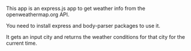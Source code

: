 This app is an express.js app to get weather info from the openweathermap.org API. 

You need to install express and body-parser packages to use it. 

It gets an input city and returns the weather conditions for that city for the current time.